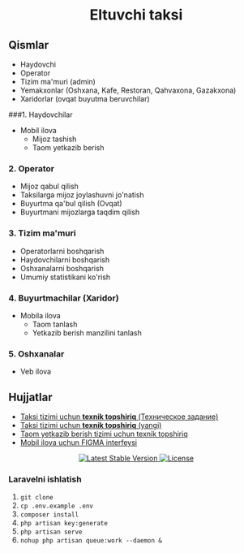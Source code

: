 # <center>Eltuvchi taksi</center>

## Qismlar
- Haydovchi
- Operator
- Tizim ma'muri (admin)
- Yemakxonlar (Oshxana, Kafe, Restoran, Qahvaxona, Gazakxona)
- Xaridorlar (ovqat buyutma beruvchilar)

###1. Haydovchilar
- Mobil ilova
  - Mijoz tashish
  - Taom yetkazib berish
    

### 2. Operator
- Mijoz qabul qilish
- Taksilarga mijoz joylashuvni jo'natish
- Buyurtma qa'bul qilish (Ovqat)
- Buyurtmani mijozlarga taqdim qilish


### 3. Tizim ma'muri
- Operatorlarni boshqarish
- Haydovchilarni boshqarish
- Oshxanalarni boshqarish
- Umumiy statistikani ko'rish


### 4. Buyurtmachilar (Xaridor)
- Mobila ilova
  - Taom tanlash
  - Yetkazib berish manzilini tanlash


### 5. Oshxanalar
- Veb ilova


## Hujjatlar
- [Taksi tizimi uchun **texnik topshiriq** (Техническое задание)](https://docs.google.com/document/d/1STdPQV-FklpKpAV0ntQvnIJp23f4mTgx2Su5_ZGAvEI)
- [Taksi tizimi uchun **texnik topshiriq** (yangi)](https://docs.google.com/document/d/1TXANBg9iXq15Cr40FXMYh1XToLrJqYprXwMc1inl3_o)
- [Taom yetkazib berish tizimi uchun texnik topshiriq](https://docs.google.com/document/d/1ZFXis1wDNhpjd_uP_xiBwVtD0HM6Mckz59EgTOE5_JQ/edit?usp=sharing)
- [Mobil ilova uchun FIGMA interfeysi](https://www.figma.com/file/DK7oj1i6QPq4Fr6cjz6uoB/Fast-Food-A-Food-Delivery-App-Community)

<p style="text-align: center">
    <a href="https://packagist.org/packages/laravel/framework">
        <img src="https://img.shields.io/packagist/v/laravel/framework" alt="Latest Stable Version">
    </a>
    <a href="https://packagist.org/packages/laravel/framework">
        <img src="https://img.shields.io/packagist/l/laravel/framework" alt="License">
    </a>
</p>

### Laravelni ishlatish
1. `git clone`
2. `cp .env.example .env`
3. `composer install`
4. `php artisan key:generate`
5. `php artisan serve`
6. `nohup php artisan queue:work --daemon &`
